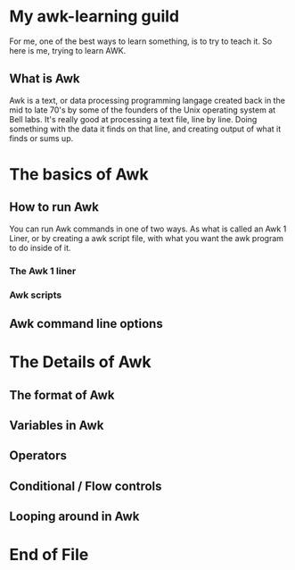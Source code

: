 # My awk-learning guild

For me, one of the best ways to learn something, is to try to teach it.  So here is me, trying to learn AWK.

## What is Awk

Awk is a text, or data processing programming langage created back in the mid to late 70's by some of the founders of the Unix operating system at Bell labs.  It's really good at processing a text file, line by line. Doing something with the data it finds on that line, and creating output of what it finds or sums up.

# The basics of Awk

## How to run Awk

You can run Awk commands in one of two ways.  As what is called an Awk 1 Liner, or by creating a awk script file, with what you want the awk program to do inside of it.

### The Awk 1 liner

### Awk scripts

## Awk command line options

# The Details of Awk

## The format of Awk

## Variables in Awk

## Operators

## Conditional / Flow controls

## Looping around in Awk

# End of File
